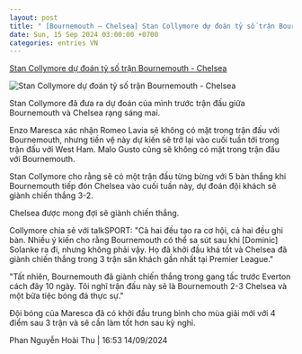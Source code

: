 ```yaml
---
layout: post
title: " [Bournemouth – Chelsea] Stan Collymore dự đoán tỷ số trận Bournemouth - Chelsea"
date: Sun, 15 Sep 2024 03:00:00 +0700
categories: entries VN
---
```

[Stan Collymore dự đoán tỷ số trận Bournemouth - Chelsea](https://www.tinthethao.com.vn/stan-collymore-du-doan-ty-so-tran-bournemouth-chelsea-d779315.html)

![Stan Collymore dự đoán tỷ số trận Bournemouth - Chelsea](https://media.tinthethao.com.vn/resize/534x280/files/bongda/2024/09/14/stan-collymore-predicts-the-result-of-bournemouth-vs-chelsea-on-saturday-night-1726306931885jpg.jpg)

Stan Collymore đã đưa ra dự đoán của mình trước trận đấu giữa Bournemouth và Chelsea rạng sáng mai.

Enzo Maresca xác nhận Romeo Lavia sẽ không có mặt trong trận đấu với Bournemouth, nhưng tiền vệ này dự kiến ​​sẽ trở lại vào cuối tuần tới trong trận đấu với West Ham. Malo Gusto cũng sẽ không có mặt trong trận đấu với Bournemouth.

Stan Collymore cho rằng sẽ có một trận đấu từng bừng với 5 bàn thắng khi Bournemouth tiếp đón Chelsea vào cuối tuần này, dự đoán đội khách sẽ giành chiến thắng 3-2.

Chelsea được mong đợi sẽ giành chiến thắng.

Collymore chia sẻ với talkSPORT: "Cả hai đều tạo ra cơ hội, cả hai đều ghi bàn. Nhiều ý kiến ​​cho rằng Bournemouth có thể sa sút sau khi [Dominic] Solanke ra đi, nhưng không phải vậy. Họ đã khởi đầu khá tốt và Chelsea đã giành chiến thắng trong 3 trận sân khách gần nhất tại Premier League."

"Tất nhiên, Bournemouth đã giành chiến thắng trong gang tấc trước Everton cách đây 10 ngày. Tôi nghĩ trận đấu này sẽ là Bournemouth 2-3 Chelsea và một bữa tiệc bóng đá thực sự."

Đội bóng của Maresca đã có khởi đầu trung bình cho mùa giải mới với 4 điểm sau 3 trận và sẽ cần làm tốt hơn sau kỳ nghỉ.

Phan Nguyễn Hoài Thu | 16:53 14/09/2024

